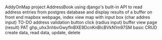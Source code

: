 AddyOnMap project
AddressBook
using django's built-in API to read address entries from postgres database and display results of a buffer on front end mapbox webpage,
index view map with input box (char addres input)
TO-DO address validation
button click (radius input)
buffer view page (result)
PAT 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
basic CRUD
create data, read data, update, delete

